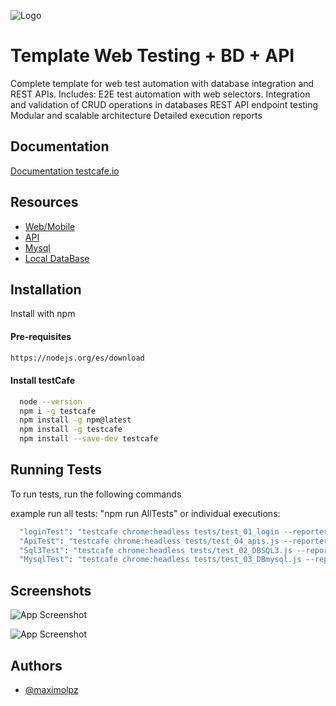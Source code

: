 
![Logo](https://testcafe.io/img/testcafe-logo.svg)
# Template Web Testing + BD + API

Complete template for web test automation with database integration and REST APIs. Includes:
E2E test automation with web selectors.
Integration and validation of CRUD operations in databases
REST API endpoint testing
Modular and scalable architecture
Detailed execution reports




## Documentation

[Documentation testcafe.io](https://testcafe.io/documentation/402635/guides/overview/getting-started)
## Resources

 - [Web/Mobile](https://www.saucedemo.com/)
 - [API](https://reqres.in/)
 - [Mysql](https://console.clever-cloud.com)
 - [Local DataBase](https://sqlitestudio.pl/)

## Installation

Install with npm

#### Pre-requisites
```bash
https://nodejs.org/es/download
```
#### Install testCafe
```bash
  node --version
  npm i -g testcafe
  npm install -g npm@latest
  npm install -g testcafe
  npm install --save-dev testcafe
```
    
## Running Tests

To run tests, run the following commands

example run all tests: "npm run AllTests" or individual executions:

```bash
  "loginTest": "testcafe chrome:headless tests/test_01_login --reporter html-testrail-3",
  "ApiTest": "testcafe chrome:headless tests/test_04_apis.js --reporter html-testrail-3",
  "Sql3Test": "testcafe chrome:headless tests/test_02_DBSQL3.js --reporter html-testrail-3",
  "MysqlTest": "testcafe chrome:headless tests/test_03_DBmysql.js --reporter html-testrail-3",
```
## Screenshots

![App Screenshot](https://i.imgur.com/AtqusTd.png)

![App Screenshot](https://i.imgur.com/0rWrEPs.png)



## Authors

- [@maximolpz](https://github.com/maximolpz)

